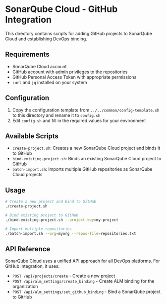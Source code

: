 # SonarQube Cloud - GitHub Integration

This directory contains scripts for adding GitHub projects to SonarQube Cloud and establishing DevOps binding.

## Requirements

- SonarQube Cloud account
- GitHub account with admin privileges to the repositories
- GitHub Personal Access Token with appropriate permissions
- `curl` and `jq` installed on your system

## Configuration

1. Copy the configuration template from `../../common/config-template.sh` to this directory and rename it to `config.sh`
2. Edit `config.sh` and fill in the required values for your environment

## Available Scripts

- `create-project.sh`: Creates a new SonarQube Cloud project and binds it to GitHub
- `bind-existing-project.sh`: Binds an existing SonarQube Cloud project to GitHub
- `batch-import.sh`: Imports multiple GitHub repositories as SonarQube Cloud projects

## Usage

```bash
# Create a new project and bind to GitHub
./create-project.sh

# Bind existing project to GitHub
./bind-existing-project.sh --project-key=my-project

# Import multiple repositories
./batch-import.sh --org=myorg --repos-file=repositories.txt
```

## API Reference

SonarQube Cloud uses a unified API approach for all DevOps platforms. For GitHub integration, it uses:

- `POST /api/projects/create` - Create a new project
- `POST /api/alm_settings/create_binding` - Create ALM binding for the organization
- `POST /api/alm_settings/set_github_binding` - Bind a SonarQube project to GitHub
